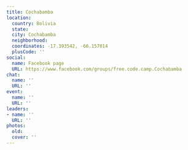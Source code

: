 ```yaml
---
title: Cochabamba
location:
  country: Bolivia
  state: 
  city: Cochabamba
  neighborhood: 
  coordinates: -17.393542, -66.157014
  plusCode: ''
social:
  name: Facebook page
  URL: https://www.facebook.com/groups/free.code.camp.Cochabamba
chat:
  name: ''
  URL: ''
event:
  name: ''
  URL: ''
leaders:
- name: ''
  URL: ''
photos:
  old: 
  cover: ''
---
```

